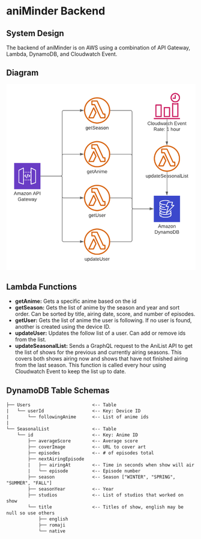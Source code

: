 # aniMinder Backend

## System Design
The backend of aniMinder is on AWS using a combination of API Gateway, Lambda, DynamoDB, and Cloudwatch Event. 

## Diagram
![diagram](../screenshots/backend.png)

## Lambda Functions 
- **getAnime:** Gets a specific anime based on the id
- **getSeason:** Gets the list of anime by the season and year and sort order. Can be sorted by title, airing date, score, and number of episodes.
- **getUser:** Gets the list of anime the user is following. If no user is found, another is created using the device ID.
- **updateUser:** Updates the follow list of a user. Can add or remove ids from the list.
- **updateSeasonalList:** Sends a GraphQL request to the AniList API to get the list of shows for the previous and currently airing seasons. This covers both shows airing now and shows that have not finished airing from the last season. This function is called every hour using Cloudwatch Event to keep the list up to date.

## DynamoDB Table Schemas
```
├── Users                       <-- Table
|   └── userId                  <-- Key: Device ID
|       └── followingAnime      <-- List of anime ids
|
└── SeasonalList                <-- Table
    └── id                      <-- Key: Anime ID
        ├── averageScore        <-- Average score
        ├── coverImage          <-- URL to cover art
        ├── episodes            <-- # of episodes total
        ├── nextAiringEpisode
        |   ├── airingAt        <-- Time in seconds when show will air
        |   └── episode         <-- Episode number
        ├── season              <-- Season ["WINTER", "SPRING", "SUMMER", "FALL"]
        ├── seasonYear          <-- Year
        ├── studios             <-- List of studios that worked on show
        └── title               <-- Titles of show, english may be null so use others
            ├── english
            ├── romaji
            └── native
```